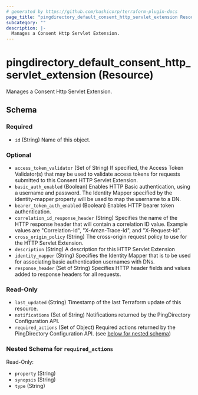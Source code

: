 ```yaml
---
# generated by https://github.com/hashicorp/terraform-plugin-docs
page_title: "pingdirectory_default_consent_http_servlet_extension Resource - terraform-provider-pingdirectory"
subcategory: ""
description: |-
  Manages a Consent Http Servlet Extension.
---
```


# pingdirectory_default_consent_http_servlet_extension (Resource)

Manages a Consent Http Servlet Extension.



<!-- schema generated by tfplugindocs -->
## Schema

### Required

- `id` (String) Name of this object.

### Optional

- `access_token_validator` (Set of String) If specified, the Access Token Validator(s) that may be used to validate access tokens for requests submitted to this Consent HTTP Servlet Extension.
- `basic_auth_enabled` (Boolean) Enables HTTP Basic authentication, using a username and password. The Identity Mapper specified by the identity-mapper property will be used to map the username to a DN.
- `bearer_token_auth_enabled` (Boolean) Enables HTTP bearer token authentication.
- `correlation_id_response_header` (String) Specifies the name of the HTTP response header that will contain a correlation ID value. Example values are "Correlation-Id", "X-Amzn-Trace-Id", and "X-Request-Id".
- `cross_origin_policy` (String) The cross-origin request policy to use for the HTTP Servlet Extension.
- `description` (String) A description for this HTTP Servlet Extension
- `identity_mapper` (String) Specifies the Identity Mapper that is to be used for associating basic authentication usernames with DNs.
- `response_header` (Set of String) Specifies HTTP header fields and values added to response headers for all requests.

### Read-Only

- `last_updated` (String) Timestamp of the last Terraform update of this resource.
- `notifications` (Set of String) Notifications returned by the PingDirectory Configuration API.
- `required_actions` (Set of Object) Required actions returned by the PingDirectory Configuration API. (see [below for nested schema](#nestedatt--required_actions))

<a id="nestedatt--required_actions"></a>
### Nested Schema for `required_actions`

Read-Only:

- `property` (String)
- `synopsis` (String)
- `type` (String)


